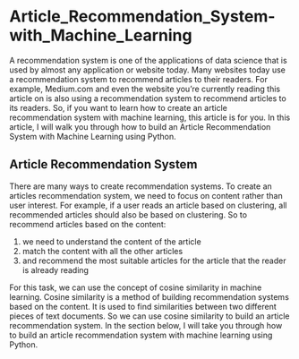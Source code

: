# Article_Recommendation_System-with_Machine_Learning

A recommendation system is one of the applications of data science that is used by almost any application or website today. Many websites today use a recommendation system to recommend articles to their readers. For example, Medium.com and even the website you’re currently reading this article on is also using a recommendation system to recommend articles to its readers. So, if you want to learn how to create an article recommendation system with machine learning, this article is for you. In this article, I will walk you through how to build an Article Recommendation System with Machine Learning using Python.
## Article Recommendation System 
There are many ways to create recommendation systems. To create an articles recommendation system, we need to focus on content rather than user interest. For example, if a user reads an article based on clustering, all recommended articles should also be based on clustering. So to recommend articles based on the content:

1. we need to understand the content of the article
1. match the content with all the other articles
1.  and recommend the most suitable articles for the article that the reader is already reading

For this task, we can use the concept of cosine similarity in machine learning. Cosine similarity is a method of building recommendation systems based on the content. It is used to find similarities between two different pieces of text documents. So we can use cosine similarity to build an article recommendation system. In the section below, I will take you through how to build an article recommendation system with machine learning using Python.
